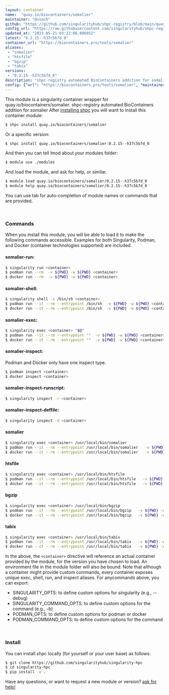```yaml
---
layout: container
name:  "quay.io/biocontainers/somalier"
maintainer: "@vsoch"
github: "https://github.com/singularityhub/shpc-registry/blob/main/quay.io/biocontainers/somalier/container.yaml"
config_url: "https://raw.githubusercontent.com/singularityhub/shpc-registry/main/quay.io/biocontainers/somalier/container.yaml"
updated_at: "2023-05-21 03:22:06.806051"
latest: "0.2.15--h37c5b7d_0"
container_url: "https://biocontainers.pro/tools/somalier"
aliases:
 - "somalier"
 - "htsfile"
 - "bgzip"
 - "tabix"
versions:
 - "0.2.15--h37c5b7d_0"
description: "shpc-registry automated BioContainers addition for somalier"
config: {"url": "https://biocontainers.pro/tools/somalier", "maintainer": "@vsoch", "description": "shpc-registry automated BioContainers addition for somalier", "latest": {"0.2.15--h37c5b7d_0": "sha256:eafc48e062371d67aba2f562920f9b53033eb06eb72f8e6516ca6b2558df5ac4"}, "tags": {"0.2.15--h37c5b7d_0": "sha256:eafc48e062371d67aba2f562920f9b53033eb06eb72f8e6516ca6b2558df5ac4"}, "docker": "quay.io/biocontainers/somalier", "aliases": {"somalier": "/usr/local/bin/somalier", "htsfile": "/usr/local/bin/htsfile", "bgzip": "/usr/local/bin/bgzip", "tabix": "/usr/local/bin/tabix"}}
---
```


This module is a singularity container wrapper for quay.io/biocontainers/somalier.
shpc-registry automated BioContainers addition for somalier
After [installing shpc](#install) you will want to install this container module:


```bash
$ shpc install quay.io/biocontainers/somalier
```

Or a specific version:

```bash
$ shpc install quay.io/biocontainers/somalier:0.2.15--h37c5b7d_0
```

And then you can tell lmod about your modules folder:

```bash
$ module use ./modules
```

And load the module, and ask for help, or similar.

```bash
$ module load quay.io/biocontainers/somalier/0.2.15--h37c5b7d_0
$ module help quay.io/biocontainers/somalier/0.2.15--h37c5b7d_0
```

You can use tab for auto-completion of module names or commands that are provided.

<br>

### Commands

When you install this module, you will be able to load it to make the following commands accessible.
Examples for both Singularity, Podman, and Docker (container technologies supported) are included.

#### somalier-run:

```bash
$ singularity run <container>
$ podman run --rm  -v ${PWD} -w ${PWD} <container>
$ docker run --rm  -v ${PWD} -w ${PWD} <container>
```

#### somalier-shell:

```bash
$ singularity shell -s /bin/sh <container>
$ podman run --it --rm --entrypoint /bin/sh  -v ${PWD} -w ${PWD} <container>
$ docker run --it --rm --entrypoint /bin/sh  -v ${PWD} -w ${PWD} <container>
```

#### somalier-exec:

```bash
$ singularity exec <container> "$@"
$ podman run --it --rm --entrypoint ""  -v ${PWD} -w ${PWD} <container> "$@"
$ docker run --it --rm --entrypoint ""  -v ${PWD} -w ${PWD} <container> "$@"
```

#### somalier-inspect:

Podman and Docker only have one inspect type.

```bash
$ podman inspect <container>
$ docker inspect <container>
```

#### somalier-inspect-runscript:

```bash
$ singularity inspect -r <container>
```

#### somalier-inspect-deffile:

```bash
$ singularity inspect -d <container>
```


#### somalier

```bash
$ singularity exec <container> /usr/local/bin/somalier
$ podman run --it --rm --entrypoint /usr/local/bin/somalier   -v ${PWD} -w ${PWD} <container> -c " $@"
$ docker run --it --rm --entrypoint /usr/local/bin/somalier   -v ${PWD} -w ${PWD} <container> -c " $@"
```


#### htsfile

```bash
$ singularity exec <container> /usr/local/bin/htsfile
$ podman run --it --rm --entrypoint /usr/local/bin/htsfile   -v ${PWD} -w ${PWD} <container> -c " $@"
$ docker run --it --rm --entrypoint /usr/local/bin/htsfile   -v ${PWD} -w ${PWD} <container> -c " $@"
```


#### bgzip

```bash
$ singularity exec <container> /usr/local/bin/bgzip
$ podman run --it --rm --entrypoint /usr/local/bin/bgzip   -v ${PWD} -w ${PWD} <container> -c " $@"
$ docker run --it --rm --entrypoint /usr/local/bin/bgzip   -v ${PWD} -w ${PWD} <container> -c " $@"
```


#### tabix

```bash
$ singularity exec <container> /usr/local/bin/tabix
$ podman run --it --rm --entrypoint /usr/local/bin/tabix   -v ${PWD} -w ${PWD} <container> -c " $@"
$ docker run --it --rm --entrypoint /usr/local/bin/tabix   -v ${PWD} -w ${PWD} <container> -c " $@"
```



In the above, the `<container>` directive will reference an actual container provided
by the module, for the version you have chosen to load. An environment file in the
module folder will also be bound. Note that although a container
might provide custom commands, every container exposes unique exec, shell, run, and
inspect aliases. For anycommands above, you can export:

 - SINGULARITY_OPTS: to define custom options for singularity (e.g., --debug)
 - SINGULARITY_COMMAND_OPTS: to define custom options for the command (e.g., -b)
 - PODMAN_OPTS: to define custom options for podman or docker
 - PODMAN_COMMAND_OPTS: to define custom options for the command

<br>

### Install

You can install shpc locally (for yourself or your user base) as follows:

```bash
$ git clone https://github.com/singularityhub/singularity-hpc
$ cd singularity-hpc
$ pip install -e .
```

Have any questions, or want to request a new module or version? [ask for help!](https://github.com/singularityhub/singularity-hpc/issues)